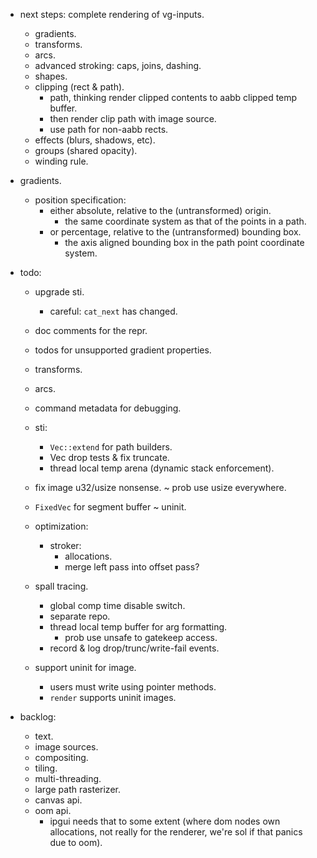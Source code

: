 
- next steps: complete rendering of vg-inputs.
    - gradients.
    - transforms.
    - arcs.
    - advanced stroking: caps, joins, dashing.
    - shapes.
    - clipping (rect & path).
        - path, thinking render clipped contents to aabb clipped temp buffer.
        - then render clip path with image source.
        - use path for non-aabb rects.
    - effects (blurs, shadows, etc).
    - groups (shared opacity).
    - winding rule.


- gradients.
    - position specification:
        - either absolute, relative to the (untransformed) origin.
            - the same coordinate system as that of the points in a path.
        - or percentage, relative to the (untransformed) bounding box.
            - the axis aligned bounding box in the path point coordinate system.


- todo:
    - upgrade sti.
        - careful: `cat_next` has changed.
    - doc comments for the repr.
    - todos for unsupported gradient properties.
    - transforms.
    - arcs.

    - command metadata for debugging.

    - sti:
        - `Vec::extend` for path builders.
        - Vec drop tests & fix truncate.
        - thread local temp arena (dynamic stack enforcement).

    - fix image u32/usize nonsense. ~ prob use usize everywhere.
    - `FixedVec` for segment buffer ~ uninit.

    - optimization:
        - stroker:
            - allocations.
            - merge left pass into offset pass?

    - spall tracing.
        - global comp time disable switch.
        - separate repo.
        - thread local temp buffer for arg formatting.
            - prob use unsafe to gatekeep access.
        - record & log drop/trunc/write-fail events.


    - support uninit for image.
        - users must write using pointer methods.
        - `render` supports uninit images.


- backlog:
    - text.
    - image sources.
    - compositing.
    - tiling.
    - multi-threading.
    - large path rasterizer.
    - canvas api.
    - oom api.
        - ipgui needs that to some extent (where dom nodes own allocations,
          not really for the renderer, we're sol if that panics due to oom).


